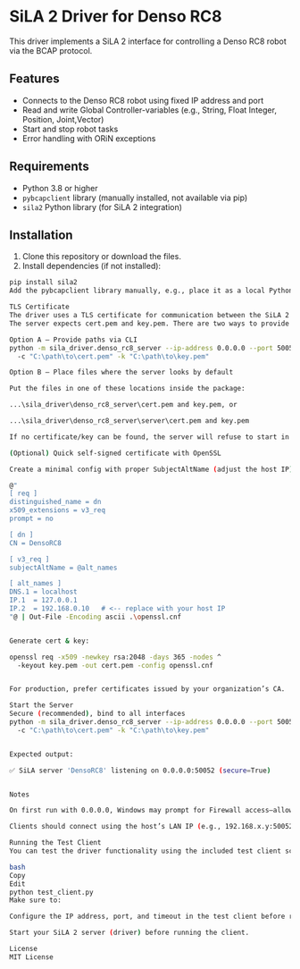 # SiLA 2 Driver for Denso RC8

This driver implements a SiLA 2 interface for controlling a Denso RC8 robot via the BCAP protocol.

## Features

- Connects to the Denso RC8 robot using fixed IP address and port
- Read and write Global Controller-variables (e.g., String, Float Integer, Position, Joint,Vector)
- Start and stop robot tasks
- Error handling with ORiN exceptions

## Requirements

- Python 3.8 or higher  
- `pybcapclient` library (manually installed, not available via pip)  
- `sila2` Python library (for SiLA 2 integration)  

## Installation

1. Clone this repository or download the files.  
2. Install dependencies (if not installed):

```bash
pip install sila2
Add the pybcapclient library manually, e.g., place it as a local Python file in your project folder.

TLS Certificate
The driver uses a TLS certificate for communication between the SiLA 2 client and server, for testing purposes you can use a self signed.
The server expects cert.pem and key.pem. There are two ways to provide them:

Option A — Provide paths via CLI 
python -m sila_driver.denso_rc8_server --ip-address 0.0.0.0 --port 50052 ^
  -c "C:\path\to\cert.pem" -k "C:\path\to\key.pem"

Option B — Place files where the server looks by default

Put the files in one of these locations inside the package:

...\sila_driver\denso_rc8_server\cert.pem and key.pem, or

...\sila_driver\denso_rc8_server\server\cert.pem and key.pem

If no certificate/key can be found, the server will refuse to start in secure mode and tell you where it looked.

(Optional) Quick self-signed certificate with OpenSSL

Create a minimal config with proper SubjectAltName (adjust the host IP):

@"
[ req ]
distinguished_name = dn
x509_extensions = v3_req
prompt = no

[ dn ]
CN = DensoRC8

[ v3_req ]
subjectAltName = @alt_names

[ alt_names ]
DNS.1 = localhost
IP.1  = 127.0.0.1
IP.2  = 192.168.0.10   # <-- replace with your host IP
"@ | Out-File -Encoding ascii .\openssl.cnf


Generate cert & key:

openssl req -x509 -newkey rsa:2048 -days 365 -nodes ^
  -keyout key.pem -out cert.pem -config openssl.cnf


For production, prefer certificates issued by your organization’s CA.

Start the Server
Secure (recommended), bind to all interfaces
python -m sila_driver.denso_rc8_server --ip-address 0.0.0.0 --port 50052 ^
  -c "C:\path\to\cert.pem" -k "C:\path\to\key.pem"


Expected output:

✅ SiLA server 'DensoRC8' listening on 0.0.0.0:50052 (secure=True)


Notes

On first run with 0.0.0.0, Windows may prompt for Firewall access—allow it.

Clients should connect using the host’s LAN IP (e.g., 192.168.x.y:50052), not 127.0.0.1.

Running the Test Client
You can test the driver functionality using the included test client script:

bash
Copy
Edit
python test_client.py
Make sure to:

Configure the IP address, port, and timeout in the test client before running.

Start your SiLA 2 server (driver) before running the client.

License
MIT License

